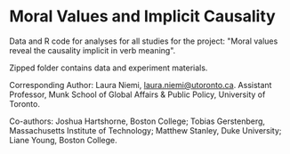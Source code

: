 # Moral Values and Implicit Causality

Data and R code for analyses for all studies for the project: "Moral values reveal the causality implicit in verb meaning".

Zipped folder contains data and experiment materials. 

Corresponding Author: Laura Niemi, laura.niemi@utoronto.ca. Assistant Professor, Munk School of Global Affairs & Public Policy, University of Toronto.

Co-authors: Joshua Hartshorne, Boston College; Tobias Gerstenberg, Massachusetts Institute of Technology; Matthew Stanley, Duke University; Liane Young, Boston College.
